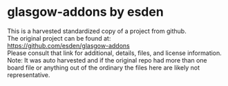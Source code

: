 
# glasgow-addons by esden  
This is a harvested standardized copy of a project from github.  
The original project can be found at:  
https://github.com/esden/glasgow-addons  
Please consult that link for additional, details, files, and license information.  
Note: It was auto harvested and if the original repo had more than one board file or anything out of the ordinary the files here are likely not representative.  
    